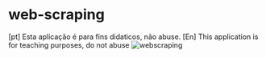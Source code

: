 # web-scraping
[pt] Esta aplicação é para fins didaticos, não abuse.
[En] This application is for teaching purposes, do not abuse
![webscraping](https://user-images.githubusercontent.com/24450304/64343437-755c7f00-cfe4-11e9-8304-87856c06dd0a.png)

